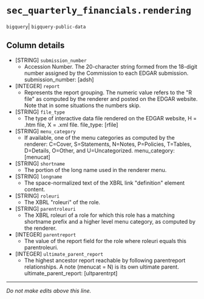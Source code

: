 # `sec_quarterly_financials.rendering`
`bigquery`| `bigquery-public-data`

## Column details
* [STRING]    `submission_number`
  - Accession Number. The 20-character string formed from the 18-digit number assigned by the Commission to each EDGAR submission. submission_number: [adsh]
* [INTEGER]   `report`
  - Represents the report grouping. The numeric value refers to the \"R file\" as computed by the renderer and posted on the EDGAR website. Note that in some situations the numbers skip.
* [STRING]    `file_type`
  - The type of interactive data file rendered on the EDGAR website, H = .htm file, X = .xml file. file_type: [rfile]
* [STRING]    `menu_category`
  - If available, one of the menu categories as computed by the renderer: C=Cover, S=Statements, N=Notes, P=Policies, T=Tables, D=Details, O=Other, and U=Uncategorized. menu_category: [menucat]
* [STRING]    `shortname`
  - The portion of the long name used in the renderer menu.
* [STRING]    `longname`
  - The space-normalized text of the XBRL link \"definition\" element content.
* [STRING]    `roleuri`
  - The XBRL \"roleuri\" of the role.
* [STRING]    `parentroleuri`
  - The XBRL roleuri of a role for which this role has a matching shortname prefix and a higher level menu category, as computed by the renderer.
* [INTEGER]   `parentreport`
  - The value of the report field for the role where roleuri equals this parentroleuri.
* [INTEGER]   `ultimate_parent_report`
  - The highest ancestor report reachable by following parentreport relationships. A note (menucat = N) is its own ultimate parent. ultimate_parent_report: [ultparentrpt]

-------------------------------------------------------------------------------
*Do not make edits above this line.*

